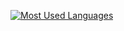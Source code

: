 [![Most Used Languages](https://github-readme-stats.vercel.app/api/top-langs/?username=golubitsky)](https://github.com/anuraghazra/github-readme-stats)
